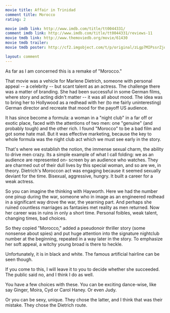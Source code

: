 ```yaml
---
movie title: Affair in Trinidad
comment title: Morocco
rating: 2

movie imdb link: http://www.imdb.com/title/tt0044331/
comment imdb link: http://www.imdb.com/title/tt0044331/reviews-11
movie tmdb link: http://www.themoviedb.org/movie/61430
movie tmdb trailer: 
movie tmdb poster: http://cf2.imgobject.com/t/p/original/zLgp7MIPssrZjoMNZpA9vMykJFa.jpg

layout: comment
---
```


As far as I am concerned this is a remake of "Morocco." 

That movie was a vehicle for Marlene Dietrich, someone with personal appeal -- a celebrity -- but scant talent as an actress. The challenge there was a matter of branding. She had been successful in some German films, where story and acting didn't matter -- it was all about mood. The idea was to bring her to Hollywood as a redhead with her (to me fairly uninteresting) German director and recreate that mood for the payoff US audience.

It has since become a formula: a woman in a "night club" in a far off or exotic place, faced with the attentions of two men: one "genuine" (and probably tough) and the other rich. I found "Morocco" to be a bad film and got some hate mail. But it was effective marketing, because the key to whole formula was the night club act which we must see early in the story.

That's where we establish the notion, the immense sexual charm, the ability to drive men crazy. Its a simple example of what I call folding: we as an audience are represented on- screen by an audience who watches. They are charmed out of their dull lives by this special woman, and so are we, in theory. Dietrich's Moroccon act was engaging because it seemed sexually deviant for the time. Bisexual, aggressive, hungry. It built a career for a weak actress.

So you can imagine the thinking with Hayworth. Here we had the number one pinup during the war, someone who in image as an engineered redhead in a significant way drove the war, the yearning part. And perhaps she ruined countless marriages as fantasies met reality as men returned. Now her career was in ruins in only a short time. Personal foibles, weak talent, changing times, bad choices.

So they copied "Morocco," added a pseudonoir thriller story (some nonsense about spies) and put huge attention into the signature nightclub number at the beginning, repeated in a way later in the story. To emphasize her soft appeal, a witchy young broad is there to heckle.

Unfortunately, it is in black and white. The famous artificial hairline can be seen though.

If you come to this, I will leave it to you to decide whether she succeeded. The public said no, and I think I do as well. 

You have a few choices with these. You can be exciting dance-wise, like say Ginger, Moira, Cyd or Carol Haney. Or even Judy.

Or you can be sexy, unique. They chose the latter, and I think that was their mistake. They chose the Dietrich route.